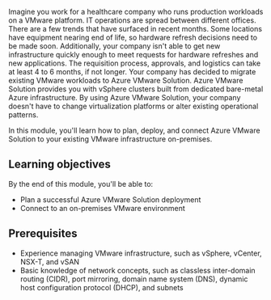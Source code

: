 Imagine you work for a healthcare company who runs production workloads on a VMware platform. IT operations are spread between different offices. There are a few trends that have surfaced in recent months. Some locations have equipment nearing end of life, so hardware refresh decisions need to be made soon. Additionally, your company isn't able to get new infrastructure quickly enough to meet requests for hardware refreshes and new applications. The requisition process, approvals, and logistics can take at least 4 to 6 months, if not longer. Your company has decided to migrate existing VMware workloads to Azure VMware Solution. Azure VMware Solution provides you with vSphere clusters built from dedicated bare-metal Azure infrastructure. By using Azure VMware Solution, your company doesn't have to change virtualization platforms or alter existing operational patterns. 

In this module, you'll learn how to plan, deploy, and connect Azure VMware Solution to your existing VMware infrastructure on-premises.

## Learning objectives

By the end of this module, you'll be able to:

- Plan a successful Azure VMware Solution deployment
- Connect to an on-premises VMware environment

## Prerequisites

- Experience managing VMware infrastructure, such as vSphere, vCenter, NSX-T, and vSAN
- Basic knowledge of network concepts, such as classless inter-domain routing (CIDR), port mirroring, domain name system (DNS), dynamic host configuration protocol (DHCP), and subnets
